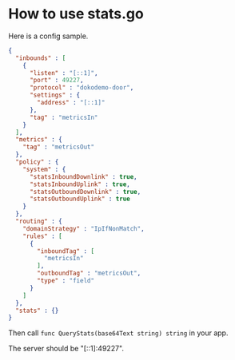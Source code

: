 # How to use stats.go

Here is a config sample.

```json
{
  "inbounds" : [
    {
      "listen" : "[::1]",
      "port" : 49227,
      "protocol" : "dokodemo-door",
      "settings" : {
        "address" : "[::1]"
      },
      "tag" : "metricsIn"
    }
  ],
  "metrics" : {
    "tag" : "metricsOut"
  },
  "policy" : {
    "system" : {
      "statsInboundDownlink" : true,
      "statsInboundUplink" : true,
      "statsOutboundDownlink" : true,
      "statsOutboundUplink" : true
    }
  },
  "routing" : {
    "domainStrategy" : "IpIfNonMatch",
    "rules" : [
      {
        "inboundTag" : [
          "metricsIn"
        ],
        "outboundTag" : "metricsOut",
        "type" : "field"
      }
    ]
  },
  "stats" : {}
}
```

Then call `func QueryStats(base64Text string) string` in your app.

The server should be "[::1]:49227".
